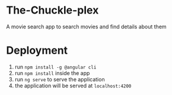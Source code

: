 # The-Chuckle-plex
A movie search app to search movies and find details about them

# Deployment 

1. run `npm install -g @angular cli`
2. run `npm install` inside the app
3. run `ng serve` to serve the application
4. the application will be served at `localhost:4200`

